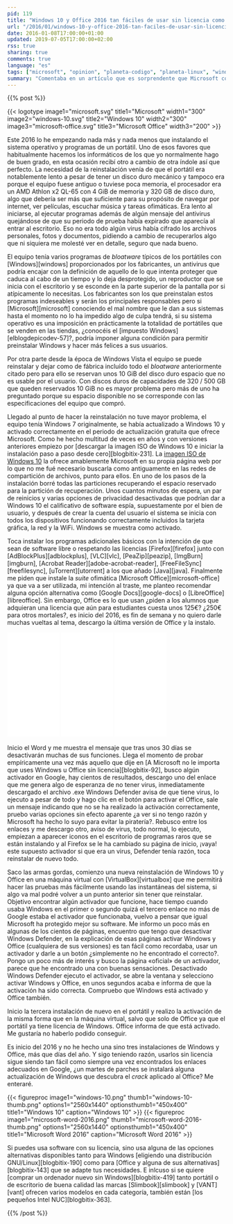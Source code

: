 ```yaml
---
pid: 119
title: "Windows 10 y Office 2016 tan fáciles de usar sin licencia como siempre"
url: "/2016/01/windows-10-y-office-2016-tan-faciles-de-usar-sin-licencia-como-siempre/"
date: 2016-01-08T17:00:00+01:00
updated: 2019-07-05T17:00:00+02:00
rss: true
sharing: true
comments: true
language: "es"
tags: ["microsoft", "opinion", "planeta-codigo", "planeta-linux", "windows"]
summary: "Comentaba en un artículo que es sorprendente que Microsoft con la capacidad que tiene y estando los dispositivos conectados a internet mayoritariamente no sea capaz de evitar usar su software sin licencia. Estoy a punto de ver si con Windows 10 y Office 2016 sigue siendo tan fácil como siempre. También tendré una muestra de la injusta fama de Windows pero que permite Microsoft por el _bloatware_ que preinstalan los fabricantes de dispositivos con su sistema operativo."
---
```


{{% post %}}

{{< logotype image1="microsoft.svg" title1="Microsoft" width1="300" image2="windows-10.svg" title2="Windows 10" width2="300" image3="microsoft-office.svg" title3="Microsoft Office" width3="200" >}}

Este 2016 lo he empezando nada más y nada menos que instalando el sistema operativo y programas de un portátil. Uno de esos favores que habitualmente hacemos los informáticos de los que yo normalmente hago de buen grado, en esta ocasión recibí otro a cambio de otra índole así que perfecto. La necesidad de la reinstalación venía de que el portátil era notablemente lento a pesar de tener un disco duro mecánico y tampoco era porque el equipo fuese antiguo o tuviese poca memoria, el procesador era un AMD Athlon x2 QL-65 con 4 GiB de memoria y 320 GB de disco duro, algo que debería ser más que suficiente para su propósito de navegar por internet, ver películas, escuchar música y tareas ofimáticas. Era lento al iniciarse, al ejecutar programas además de algún mensaje del antivirus quejándose de que su periodo de prueba había expirado que aparecía al entrar al escritorio. Eso no era todo algún virus había cifrado los archivos personales, fotos y documentos, pidiendo a cambio de recuperarlos algo que ni siquiera me molesté ver en detalle, seguro que nada bueno.

El equipo tenía varios programas de _bloatware_ típicos de los portátiles con [Windows][windows] proporcionados por los fabricantes, un antivirus que podría encajar con la definición de aquello de lo que intenta proteger que caduca al cabo de un tiempo y lo deja desprotegido, un reproductor que se inicia con el escritorio y se esconde en la parte superior de la pantalla por si atípicamente lo necesitas. Los fabricantes son los que preinstalan estos programas indeseables y serán los principales responsables pero si [Microsoft][microsoft] conociendo el mal nombre que le dan a sus sistemas hasta el momento no lo ha impedido algo de culpa tendrá, si su sistema operativo es una imposición en prácticamente la totalidad de portátiles que se venden en las tiendas, ¿conocéis el [impuesto Windows][elblogdepicodev-57]?, podría imponer alguna condición para permitir preinstalar Windows y hacer más felices a sus usuarios.

Por otra parte desde la época de Windows Vista el equipo se puede reinstalar y dejar como de fábrica incluído todo el _bloatware_ anteriormente citado pero para ello se reservan unos 10 GiB del disco duro espacio que no es usable por el usuario. Con discos duros de capacidades de 320 / 500 GB que queden reservados 10 GiB no es mayor problema pero más de uno ha preguntado porque su espacio disponible no se corresponde con las especificaciones del equipo que compró.

Llegado al punto de hacer la reinstalación no tuve mayor problema, el equipo tenía Windows 7 originalmente, se había actualizado a Windows 10 y activado correctamente en el periodo de actualización gratuita que ofrece Microsoft. Como he hecho multitud de veces en años y con versiones anteriores empiezo por [descargar la imagen ISO de Windows 10 e iniciar la instalación paso a paso desde cero][blogbitix-231]. La [imagen ISO de Windows 10](https://www.microsoft.com/es-es/software-download/windows10) la ofrece amablemente Microsoft en su propia página web por lo que no me fué necesario buscarla como antiguamente en las redes de compartición de archivos, punto para ellos. En uno de los pasos de la instalación borré todas las particiones recuperando el espacio reservado para la partición de recuperación. Unos cuantos minutos de espera, un par de reinicios y varias opciones de privacidad desactivadas que podrían dar a Windows 10 el calificativo de software espía, supuestamente por el bien de usuario, y después de crear la cuenta del usuario el sistema se inicia con todos los dispositivos funcionando correctamente incluidos la tarjeta gráfica, la red y la WiFi. Windows se muestra como activado.

Toca instalar los programas adicionales básicos con la intención de que sean de software libre o respetando las licencias [Firefox][firefox] junto con [AdBlockPlus][adblockplus], [VLC][vlc], [PeaZip][peazip], [ImgBurn][imgburn], [Acrobat Reader][adobe-acrobat-reader], [FreeFileSync][freefilesync], [uTorrent][utorrent] a los que añado [Java][java]. Finalmente me piden que instale la _suite_ ofimática [Microsoft Office][microsoft-office] ya que va a ser utilizada, mi intención al traste, me planteo recomendar alguna opción alternativa como [Google Docs][google-docs] o [LibreOffice][libreoffice]. Sin embargo, Office es lo que usan ¿piden a los alumnos que adquieran una licencia que aún para estudiantes cuesta unos 125€? ¿250€ para otros mortales?, es inicio del 2016, es fin de semana y no quiero darle muchas vueltas al tema, descargo la última versión de Office y la instalo.

<div class="media-amazon">
    <iframe style="width:120px;height:240px;" marginwidth="0" marginheight="0" scrolling="no" frameborder="0" src="//rcm-eu.amazon-adsystem.com/e/cm?lt1=_blank&bc1=000000&IS2=1&bg1=FFFFFF&fc1=000000&lc1=0000FF&t=blobit-21&o=30&p=8&l=as4&m=amazon&f=ifr&ref=as_ss_li_til&asins=B01019TBFO&linkId=cd34e38c16f0643882e1dc753d6ef77d&internal=1"></iframe>
    <iframe style="width:120px;height:240px;" marginwidth="0" marginheight="0" scrolling="no" frameborder="0" src="//rcm-eu.amazon-adsystem.com/e/cm?lt1=_blank&bc1=000000&IS2=1&bg1=FFFFFF&fc1=000000&lc1=0000FF&t=blobit-21&o=30&p=8&l=as4&m=amazon&f=ifr&ref=as_ss_li_til&asins=B00HC6QQQM&linkId=762b16ff0b7f340317343dc4a24097ab&internal=1"></iframe>
    <iframe style="width:120px;height:240px;" marginwidth="0" marginheight="0" scrolling="no" frameborder="0" src="//rcm-eu.amazon-adsystem.com/e/cm?lt1=_blank&bc1=000000&IS2=1&bg1=FFFFFF&fc1=000000&lc1=0000FF&t=blobit-21&o=30&p=8&l=as4&m=amazon&f=ifr&ref=as_ss_li_til&asins=B01FNRXAZG&linkId=1f45d19184a5ea936b680670062a7fad&internal=1"></iframe>
</div>

Inicio el Word y me muestra el mensaje que tras unos 30 días se desactivarán muchas de sus funciones. Llega el momento de probar empíricamente una vez más aquello que dije en [A Microsoft no le importa que uses Windows u Office sin licencia][blogbitix-92], busco algún activador en Google, hay cientos de resultados, descargo uno del enlace que me genera algo de esperanza de no tener virus, inmediatamente descargado el archivo .exe Windows Defender avisa de que tiene virus, lo ejecuto a pesar de todo y hago clic en el botón para activar el Office, sale un mensaje indicando que no se ha realizado la activación correctamente, pruebo varias opciones sin efecto aparente ¿a ver si no tengo razón y Microsoft ha hecho lo suyo para evitar la piratería?. Rebusco entre los enlaces y me descargo otro, aviso de virus, todo normal, lo ejecuto, empiezan a aparecer iconos en el escritorio de programas raros que se están instalando y al Firefox se le ha cambiado su página de inicio, ¡vaya! este supuesto activador si que era un virus, Defender tenía razón, toca reinstalar de nuevo todo.

Saco las armas gordas, comienzo una nueva reinstalación de Windows 10 y Office en una máquina virtual con [VirtualBox][virtualbox] que me permitirá hacer las pruebas más fácilmente usando las instantáneas del sistema, si algo va mal podré volver a un punto anterior sin tener que reinstalar. Objetivo encontrar algún activador que funcione, hace tiempo cuando usaba Windows en el primer o segundo quizá el tercero enlace no más de Google estaba el activador que funcionaba, vuelvo a pensar que igual Microsoft ha protegido mejor su software. Me informo un poco más en algunas de los cientos de páginas, encuentro que tengo que desactivar Windows Defender, en la explicación de esas páginas activar Windows y Office (cualquiera de sus versiones) es tan fácil como recordaba, usar un activador y darle a un botón ¿simplemente no he encontrado el correcto?. Pongo un poco más de interés y busco la página «oficial» de un activador, parece que he encontrado una con buenas sensaciones. Desactivado Windows Defender ejecuto el activador, se abre la ventana y selecciono activar Windows y Office, en unos segundos acaba e informa de que la activación ha sido correcta. Compruebo que Windows está activado y Office también.

Inicio la tercera instalación de nuevo en el portátil y realizo la activación de la misma forma que en la máquina virtual, salvo que solo de Office ya que el portátil ya tiene licencia de Windows. Office informa de que está activado. Me gustaría no haberlo podido conseguir.

Es inicio del 2016 y no he hecho una sino tres instalaciones de Windows y Office, más que días del año. Y sigo teniendo razón, usarlos sin licencia sigue siendo tan fácil como siempre una vez encontrados los enlaces adecuados en Google, ¿un martes de parches se instalará alguna actualización de Windows que descubra el _crack_ aplicado al Office? Me enteraré.

{{< figureproc
    image1="windows-10.png" thumb1="windows-10-thumb.png" options1="2560x1440" optionsthumb1="450x400" title1="Windows 10"
    caption="Windows 10" >}}
{{< figureproc
    image1="microsoft-word-2016.png" thumb1="microsoft-word-2016-thumb.png" options1="2560x1440" optionsthumb1="450x400" title1="Microsoft Word 2016"
    caption="Microsoft Word 2016" >}}

Si puedes usa software con su licencia, sino usa alguna de las opciones alternativas disponibles tanto para Windows [eligiendo una distribución GNU/Linux][blogbitix-190] como para [Office y alguna de sus alternativas][blogbitix-143] que se adapte tus necesidades. E inlcuso si se quiere [comprar un ordenador nuevo sin Windows][blogbitix-419] tanto portátil o de escritorio de buena calidad las marcas [Slimbook][slimbook] y [VANT][vant] ofrecen varios modelos en cada categoría, también están [los pequeños Intel NUC][blogbitix-363].

{{% /post %}}
